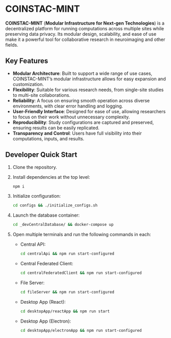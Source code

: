 # COINSTAC-MINT

**COINSTAC-MINT** (**Modular Infrastructure for Next-gen Technologies**) is a decentralized platform for running computations across multiple sites while preserving data privacy. Its modular design, scalability, and ease of use make it a powerful tool for collaborative research in neuroimaging and other fields.

## Key Features

- **Modular Architecture**: Built to support a wide range of use cases, COINSTAC-MINT’s modular infrastructure allows for easy expansion and customization.
- **Flexibility**: Suitable for various research needs, from single-site studies to multi-site collaborations.
- **Reliability**: A focus on ensuring smooth operation across diverse environments, with clear error handling and logging.
- **User-Friendly Interface**: Designed for ease of use, allowing researchers to focus on their work without unnecessary complexity.
- **Reproducibility**: Study configurations are captured and preserved, ensuring results can be easily replicated.
- **Transparency and Control**: Users have full visibility into their computations, inputs, and results.

## Developer Quick Start

1. Clone the repository.
2. Install dependencies at the top level:
   ```bash
   npm i
   ```
3. Initialize configuration:
   ```bash
   cd configs && ./initialize_configs.sh
   ```
4. Launch the database container:
   ```bash
   cd _devCentralDatabase/ && docker-compose up
   ```

5. Open multiple terminals and run the following commands in each:
   - Central API:
     ```bash
     cd centralApi && npm run start-configured
     ```
   - Central Federated Client:
     ```bash
     cd centralFederatedClient && npm run start-configured
     ```
   - File Server:
     ```bash
     cd fileServer && npm run start-configured
     ```
   - Desktop App (React):
     ```bash
     cd desktopApp/reactApp && npm run start
     ```
   - Desktop App (Electron):
     ```bash
     cd desktopApp/electronApp && npm run start-configured
     ```